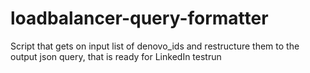 # loadbalancer-query-formatter
Script that gets on input list of denovo_ids and restructure them to the output json query, that is ready for LinkedIn testrun
